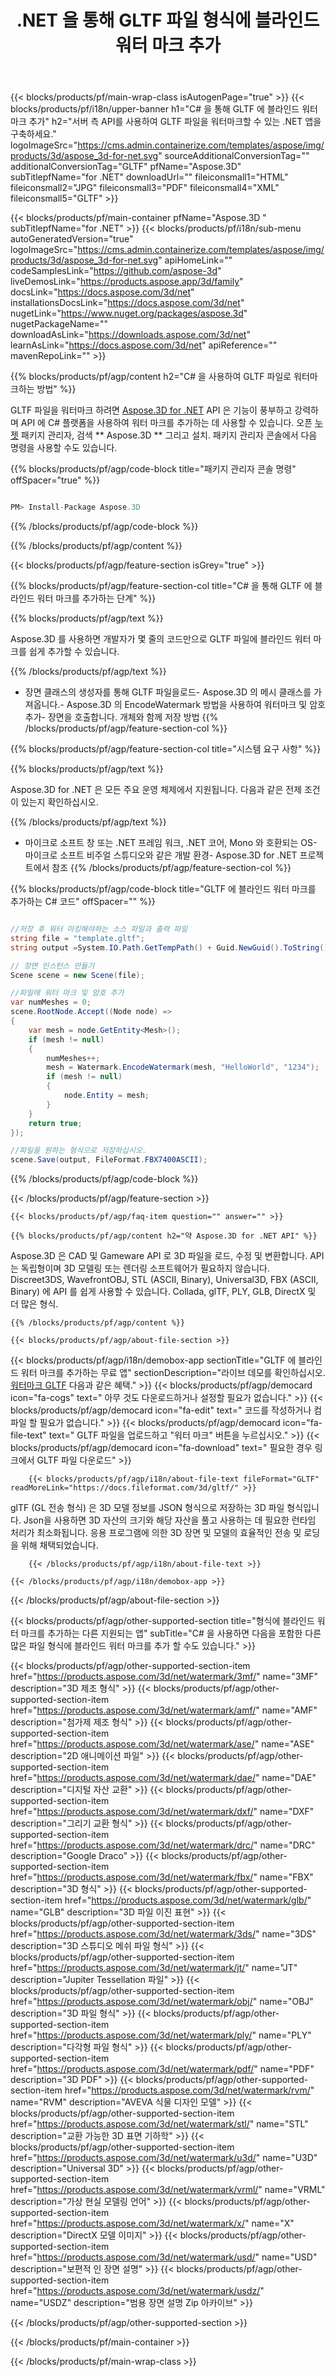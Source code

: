 ﻿---
title: .NET 을 통해 GLTF 파일 형식에 블라인드 워터 마크 추가 
weight: 830
url: /ko/net/watermark/gltf/ 
description: C# 소스 코드는 .NET 프레임워크, .NET 코어, Mono 의 GLTF 문서에 블라인드 워터 마크를 로드, 렌더링 및 추가합니다.
---
{{< blocks/products/pf/main-wrap-class isAutogenPage="true" >}}
{{< blocks/products/pf/i18n/upper-banner h1="C# 을 통해 GLTF 에 블라인드 워터 마크 추가" h2="서버 측 API를 사용하여 GLTF 파일을 워터마크할 수 있는 .NET 앱을 구축하세요." logoImageSrc="https://cms.admin.containerize.com/templates/aspose/img/products/3d/aspose_3d-for-net.svg" sourceAdditionalConversionTag="" additionalConversionTag="GLTF" pfName="Aspose.3D" subTitlepfName="for .NET" downloadUrl="" fileiconsmall1="HTML" fileiconsmall2="JPG" fileiconsmall3="PDF" fileiconsmall4="XML" fileiconsmall5="GLTF" >}}

{{< blocks/products/pf/main-container pfName="Aspose.3D " subTitlepfName="for .NET" >}}
{{< blocks/products/pf/i18n/sub-menu autoGeneratedVersion="true" logoImageSrc="https://cms.admin.containerize.com/templates/aspose/img/products/3d/aspose_3d-for-net.svg" apiHomeLink="" codeSamplesLink="https://github.com/aspose-3d" liveDemosLink="https://products.aspose.app/3d/family" docsLink="https://docs.aspose.com/3d/net" installationsDocsLink="https://docs.aspose.com/3d/net" nugetLink="https://www.nuget.org/packages/aspose.3d" nugetPackageName="" downloadAsLink="https://downloads.aspose.com/3d/net" learnAsLink="https://docs.aspose.com/3d/net" apiReference="" mavenRepoLink="" >}}

{{% blocks/products/pf/agp/content h2="C# 을 사용하여 GLTF 파일로 워터마크하는 방법" %}}

 GLTF 파일을 워터마크 하려면
 [Aspose.3D for .NET](https://products.aspose.com/3d/net) 
 API 은 기능이 풍부하고 강력하며 API 에 C# 플랫폼을 사용하여 워터 마크를 추가하는 데 사용할 수 있습니다. 오픈
 [누젯](https://www.nuget.org/packages/aspose.3d) 
 패키지 관리자, 검색
 ** Aspose.3D ** 
 그리고 설치. 패키지 관리자 콘솔에서 다음 명령을 사용할 수도 있습니다.

{{% blocks/products/pf/agp/code-block title="패키지 관리자 콘솔 명령" offSpacer="true" %}}

```cs

PM> Install-Package Aspose.3D


```

{{% /blocks/products/pf/agp/code-block %}}

{{% /blocks/products/pf/agp/content %}}

{{< blocks/products/pf/agp/feature-section isGrey="true" >}}

{{% blocks/products/pf/agp/feature-section-col title="C# 을 통해 GLTF 에 블라인드 워터 마크를 추가하는 단계" %}}

{{% blocks/products/pf/agp/text %}}

 Aspose.3D 를 사용하면 개발자가 몇 줄의 코드만으로 GLTF 파일에 블라인드 워터 마크를 쉽게 추가할 수 있습니다.

{{% /blocks/products/pf/agp/text %}}

- 장면 클래스의 생성자를 통해 GLTF 파일을로드- Aspose.3D 의 메시 클래스를 가져옵니다.- Aspose.3D 의 EncodeWatermark 방법을 사용하여 워터마크 및 암호 추가- 장면을 호출합니다. 개체와 함께 저장 방법
{{% /blocks/products/pf/agp/feature-section-col %}}

{{% blocks/products/pf/agp/feature-section-col title="시스템 요구 사항" %}}

{{% blocks/products/pf/agp/text %}}

 Aspose.3D for .NET 은 모든 주요 운영 체제에서 지원됩니다. 다음과 같은 전제 조건이 있는지 확인하십시오.

{{% /blocks/products/pf/agp/text %}}

- 마이크로 소프트 창 또는 .NET 프레임 워크, .NET 코어, Mono 와 호환되는 OS- 마이크로 소프트 비주얼 스튜디오와 같은 개발 환경- Aspose.3D for .NET 프로젝트에서 참조
{{% /blocks/products/pf/agp/feature-section-col %}}

{{% blocks/products/pf/agp/code-block title="GLTF 에 블라인드 워터 마크를 추가하는 C# 코드" offSpacer="" %}}

```cs

//저장 후 워터 마킹해야하는 소스 파일과 출력 파일
string file = "template.gltf";
string output =System.IO.Path.GetTempPath() + Guid.NewGuid().ToString() + ".fbx";

// 장면 인스턴스 만들기
Scene scene = new Scene(file);

//파일에 워터 마크 및 암호 추가
var numMeshes = 0;
scene.RootNode.Accept((Node node) =>
{
    var mesh = node.GetEntity<Mesh>();
    if (mesh != null)
    {
        numMeshes++;
        mesh = Watermark.EncodeWatermark(mesh, "HelloWorld", "1234");
        if (mesh != null)
        {
            node.Entity = mesh;
        }
    }
    return true;
});

//파일을 원하는 형식으로 저장하십시오.
scene.Save(output, FileFormat.FBX7400ASCII);


```

{{% /blocks/products/pf/agp/code-block %}}

{{< /blocks/products/pf/agp/feature-section >}}

    {{< blocks/products/pf/agp/faq-item question="" answer="" >}}
 

<!-- aboutfile Starts -->

    {{% blocks/products/pf/agp/content h2="약 Aspose.3D for .NET API" %}}

 Aspose.3D 은 CAD 및 Gameware API 로 3D 파일을 로드, 수정 및 변환합니다. API 는 독립형이며 3D 모델링 또는 렌더링 소프트웨어가 필요하지 않습니다. Discreet3DS, WavefrontOBJ, STL (ASCII, Binary), Universal3D, FBX (ASCII, Binary) 에 API 를 쉽게 사용할 수 있습니다. Collada, glTF, PLY, GLB, DirectX 및 더 많은 형식. 



    {{% /blocks/products/pf/agp/content %}}

    {{< blocks/products/pf/agp/about-file-section >}}

 {{< blocks/products/pf/agp/i18n/demobox-app sectionTitle="GLTF 에 블라인드 워터 마크를 추가하는 무료 앱" sectionDescription="라이브 데모를 확인하십시오. [워터마크 GLTF](https://products.aspose.app/3d/watermark/gltf) 다음과 같은 혜택." >}}
            {{< blocks/products/pf/agp/democard icon="fa-cogs" text=" 아무 것도 다운로드하거나 설정할 필요가 없습니다." >}}
            {{< blocks/products/pf/agp/democard icon="fa-edit" text=" 코드를 작성하거나 컴파일 할 필요가 없습니다." >}}
            {{< blocks/products/pf/agp/democard icon="fa-file-text" text=" GLTF 파일을 업로드하고 \"워터 마크\" 버튼을 누르십시오." >}}
            {{< blocks/products/pf/agp/democard icon="fa-download" text=" 필요한 경우 링크에서 GLTF 파일 다운로드" >}}

        {{< blocks/products/pf/agp/i18n/about-file-text fileFormat="GLTF" readMoreLink="https://docs.fileformat.com/3d/gltf/" >}}
glTF (GL 전송 형식) 은 3D 모델 정보를 JSON 형식으로 저장하는 3D 파일 형식입니다. Json을 사용하면 3D 자산의 크기와 해당 자산을 풀고 사용하는 데 필요한 런타임 처리가 최소화됩니다. 응용 프로그램에 의한 3D 장면 및 모델의 효율적인 전송 및 로딩을 위해 채택되었습니다.

        {{< /blocks/products/pf/agp/i18n/about-file-text >}}

    {{< /blocks/products/pf/agp/i18n/demobox-app >}}

{{< /blocks/products/pf/agp/about-file-section >}}

<!-- aboutfile Ends -->

{{< blocks/products/pf/agp/other-supported-section title="형식에 블라인드 워터 마크를 추가하는 다른 지원되는 앱" subTitle="C# 을 사용하면 다음을 포함한 다른 많은 파일 형식에 블라인드 워터 마크를 추가 할 수도 있습니다." >}}

{{< blocks/products/pf/agp/other-supported-section-item href="https://products.aspose.com/3d/net/watermark/3mf/" name="3MF" description="3D 제조 형식" >}}
{{< blocks/products/pf/agp/other-supported-section-item href="https://products.aspose.com/3d/net/watermark/amf/" name="AMF" description="첨가제 제조 형식" >}}
{{< blocks/products/pf/agp/other-supported-section-item href="https://products.aspose.com/3d/net/watermark/ase/" name="ASE" description="2D 애니메이션 파일" >}}
{{< blocks/products/pf/agp/other-supported-section-item href="https://products.aspose.com/3d/net/watermark/dae/" name="DAE" description="디지털 자산 교환" >}}
{{< blocks/products/pf/agp/other-supported-section-item href="https://products.aspose.com/3d/net/watermark/dxf/" name="DXF" description="그리기 교환 형식" >}}
{{< blocks/products/pf/agp/other-supported-section-item href="https://products.aspose.com/3d/net/watermark/drc/" name="DRC" description="Google Draco" >}}
{{< blocks/products/pf/agp/other-supported-section-item href="https://products.aspose.com/3d/net/watermark/fbx/" name="FBX" description="3D 형식" >}}
{{< blocks/products/pf/agp/other-supported-section-item href="https://products.aspose.com/3d/net/watermark/glb/" name="GLB" description="3D 파일 이진 표현" >}}
{{< blocks/products/pf/agp/other-supported-section-item href="https://products.aspose.com/3d/net/watermark/3ds/" name="3DS" description="3D 스튜디오 메쉬 파일 형식" >}}
{{< blocks/products/pf/agp/other-supported-section-item href="https://products.aspose.com/3d/net/watermark/jt/" name="JT" description="Jupiter Tessellation 파일" >}}
{{< blocks/products/pf/agp/other-supported-section-item href="https://products.aspose.com/3d/net/watermark/obj/" name="OBJ" description="3D 파일 형식" >}}
{{< blocks/products/pf/agp/other-supported-section-item href="https://products.aspose.com/3d/net/watermark/ply/" name="PLY" description="다각형 파일 형식" >}}
{{< blocks/products/pf/agp/other-supported-section-item href="https://products.aspose.com/3d/net/watermark/pdf/" name="PDF" description="3D PDF" >}}
{{< blocks/products/pf/agp/other-supported-section-item href="https://products.aspose.com/3d/net/watermark/rvm/" name="RVM" description="AVEVA 식물 디자인 모델" >}}
{{< blocks/products/pf/agp/other-supported-section-item href="https://products.aspose.com/3d/net/watermark/stl/" name="STL" description="교환 가능한 3D 표면 기하학" >}}
{{< blocks/products/pf/agp/other-supported-section-item href="https://products.aspose.com/3d/net/watermark/u3d/" name="U3D" description="Universal 3D" >}}
{{< blocks/products/pf/agp/other-supported-section-item href="https://products.aspose.com/3d/net/watermark/vrml/" name="VRML" description="가상 현실 모델링 언어" >}}
{{< blocks/products/pf/agp/other-supported-section-item href="https://products.aspose.com/3d/net/watermark/x/" name="X" description="DirectX 모델 이미지" >}}
{{< blocks/products/pf/agp/other-supported-section-item href="https://products.aspose.com/3d/net/watermark/usd/" name="USD" description="보편적 인 장면 설명" >}}
{{< blocks/products/pf/agp/other-supported-section-item href="https://products.aspose.com/3d/net/watermark/usdz/" name="USDZ" description="범용 장면 설명 Zip 아카이브" >}}

{{< /blocks/products/pf/agp/other-supported-section >}}

{{< /blocks/products/pf/main-container >}}
    
{{< /blocks/products/pf/main-wrap-class >}}